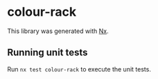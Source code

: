 # colour-rack

This library was generated with [Nx](https://nx.dev).

## Running unit tests

Run `nx test colour-rack` to execute the unit tests.
